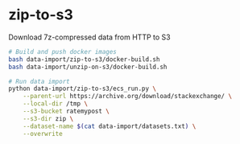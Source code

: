 # zip-to-s3
Download 7z-compressed data from HTTP to S3

```bash
# Build and push docker images
bash data-import/zip-to-s3/docker-build.sh
bash data-import/unzip-on-s3/docker-build.sh

# Run data import
python data-import/zip-to-s3/ecs_run.py \
    --parent-url https://archive.org/download/stackexchange/ \
    --local-dir /tmp \
    --s3-bucket ratemypost \
    --s3-dir zip \
    --dataset-name $(cat data-import/datasets.txt) \
    --overwrite
```
